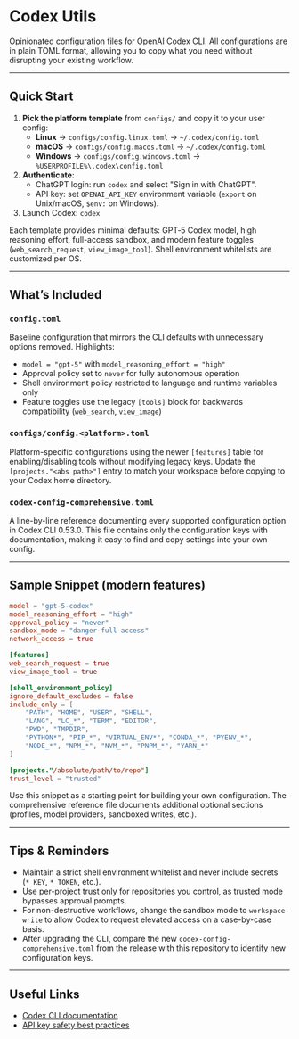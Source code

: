 # Codex Utils

Opinionated configuration files for OpenAI Codex CLI. All configurations are in plain TOML format, allowing you to copy what you need without disrupting your existing workflow.

---

## Quick Start

1. **Pick the platform template** from `configs/` and copy it to your user config:
   - **Linux** → `configs/config.linux.toml` → `~/.codex/config.toml`
   - **macOS** → `configs/config.macos.toml` → `~/.codex/config.toml`
   - **Windows** → `configs/config.windows.toml` → `%USERPROFILE%\.codex\config.toml`
2. **Authenticate**:
   - ChatGPT login: run `codex` and select "Sign in with ChatGPT".
   - API key: set `OPENAI_API_KEY` environment variable (`export` on Unix/macOS, `$env:` on Windows).
3. Launch Codex: `codex`

Each template provides minimal defaults: GPT‑5 Codex model, high reasoning effort, full-access sandbox, and modern feature toggles (`web_search_request`, `view_image_tool`). Shell environment whitelists are customized per OS.

---

## What’s Included

### `config.toml`
Baseline configuration that mirrors the CLI defaults with unnecessary options removed. Highlights:
- `model = "gpt-5"` with `model_reasoning_effort = "high"`
- Approval policy set to `never` for fully autonomous operation
- Shell environment policy restricted to language and runtime variables only
- Feature toggles use the legacy `[tools]` block for backwards compatibility (`web_search`, `view_image`)

### `configs/config.<platform>.toml`
Platform-specific configurations using the newer `[features]` table for enabling/disabling tools without modifying legacy keys. Update the `[projects."<abs path>"]` entry to match your workspace before copying to your Codex home directory.

### `codex-config-comprehensive.toml`
A line-by-line reference documenting every supported configuration option in Codex CLI 0.53.0. This file contains only the configuration keys with documentation, making it easy to find and copy settings into your own config.

---

## Sample Snippet (modern features)

```toml
model = "gpt-5-codex"
model_reasoning_effort = "high"
approval_policy = "never"
sandbox_mode = "danger-full-access"
network_access = true

[features]
web_search_request = true
view_image_tool = true

[shell_environment_policy]
ignore_default_excludes = false
include_only = [
    "PATH", "HOME", "USER", "SHELL",
    "LANG", "LC_*", "TERM", "EDITOR",
    "PWD", "TMPDIR",
    "PYTHON*", "PIP_*", "VIRTUAL_ENV*", "CONDA_*", "PYENV_*",
    "NODE_*", "NPM_*", "NVM_*", "PNPM_*", "YARN_*"
]

[projects."/absolute/path/to/repo"]
trust_level = "trusted"
```

Use this snippet as a starting point for building your own configuration. The comprehensive reference file documents additional optional sections (profiles, model providers, sandboxed writes, etc.).

---

## Tips & Reminders

- Maintain a strict shell environment whitelist and never include secrets (`*_KEY`, `*_TOKEN`, etc.).
- Use per-project trust only for repositories you control, as trusted mode bypasses approval prompts.
- For non-destructive workflows, change the sandbox mode to `workspace-write` to allow Codex to request elevated access on a case-by-case basis.
- After upgrading the CLI, compare the new `codex-config-comprehensive.toml` from the release with this repository to identify new configuration keys.

---

## Useful Links

- [Codex CLI documentation](https://developers.openai.com/codex/cli)
- [API key safety best practices](https://help.openai.com/en/articles/5112595-best-practices-for-api-key-safety)
